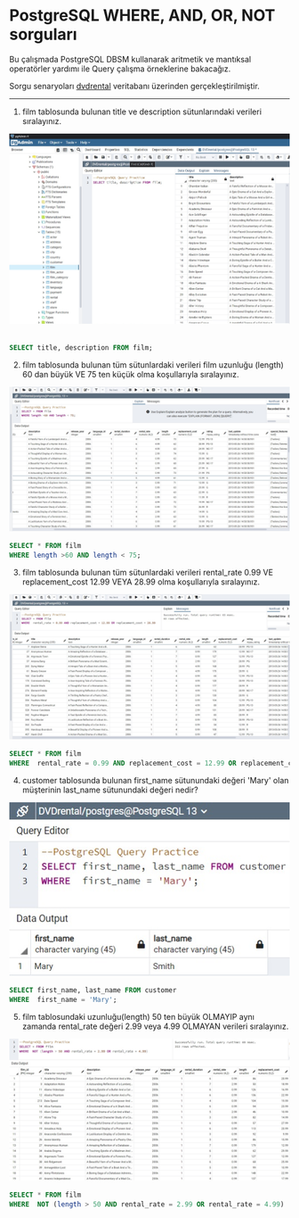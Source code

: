 # PostgreSQL WHERE, AND, OR, NOT sorguları

Bu çalışmada PostgreSQL DBSM kullanarak aritmetik ve mantıksal operatörler yardımı ile Query çalışma örneklerine bakacağız.

Sorgu senaryoları [dvdrental](https://www.postgresqltutorial.com/wp-content/uploads/2019/05/dvdrental.zip) veritabanı üzerinden gerçekleştirilmiştir.

-----------

1. film tablosunda bulunan title ve description sütunlarındaki verileri sıralayınız.


![sorgu1](img/dvdrental_1.jpg)

```SQL

SELECT title, description FROM film;


```

2. film tablosunda bulunan tüm sütunlardaki verileri film uzunluğu (length) 60 dan büyük VE 75 ten küçük olma koşullarıyla sıralayınız.

![sorgu2](img\dvdrental_2.jpg)

```SQL
SELECT * FROM film
WHERE length >60 AND length < 75;
```

3. film tablosunda bulunan tüm sütunlardaki verileri rental_rate 0.99 VE replacement_cost 12.99 VEYA 28.99 olma koşullarıyla sıralayınız.

![sorgu3](img\dvdrental_3.jpg)

```SQL
SELECT * FROM film
WHERE  rental_rate = 0.99 AND replacement_cost = 12.99 OR replacement_cost = 28.99;
```

4. customer tablosunda bulunan first_name sütunundaki değeri 'Mary' olan müşterinin last_name sütunundaki değeri nedir?

![sorgu4](img\dvdrental_4.jpg)

```SQL
SELECT first_name, last_name FROM customer
WHERE  first_name = 'Mary';
```

5. film tablosundaki uzunluğu(length) 50 ten büyük OLMAYIP aynı zamanda rental_rate değeri 2.99 veya 4.99 OLMAYAN verileri sıralayınız.

![sorgu5](img\dvdrental_5.jpg)

```SQL
SELECT * FROM film
WHERE  NOT (length > 50 AND rental_rate = 2.99 OR rental_rate = 4.99)
```
